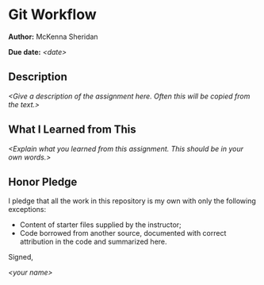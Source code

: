 # Git Workflow

**Author:** McKenna Sheridan

**Due date:** _\<date\>_

## Description

_\<Give a description of the assignment here. Often this will be copied from the text.\>_

## What I Learned from This

_\<Explain what you learned from this assignment. This should be in your own words.\>_

## Honor Pledge

I pledge that all the work in this repository is my own with only the following exceptions:

* Content of starter files supplied by the instructor;
* Code borrowed from another source, documented with correct attribution in the code and summarized here.

Signed,

_\<your name\>_
